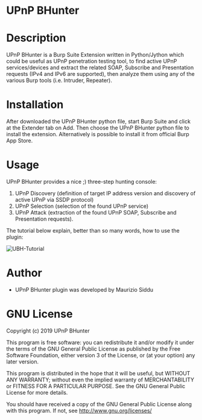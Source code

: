 UPnP BHunter
===================

# Description
UPnP BHunter is a Burp Suite Extension written in Python/Jython which could be useful as UPnP penetration testing tool, to find active UPnP services/devices and extract the related SOAP, Subscribe and Presentation requests (IPv4 and IPv6 are supported), then analyze them using any of the various Burp tools (i.e. Intruder, Repeater).


# Installation
After downloaded the UPnP BHunter python file, start Burp Suite and click at the Extender tab on Add. Then choose the UPnP BHunter python file to install the extension.
Alternatively is possible to install it from official Burp App Store.


# Usage
UPnP BHunter provides a nice ;) three-step hunting console: 
1. UPnP Discovery (definition of target IP address version and discovery of active UPnP via SSDP protocol)
2. UPnP Selection (selection of the found UPnP service) 
3. UPnP Attack (extraction of the found UPnP SOAP, Subscribe and Presentation requests). 

The tutorial below explain, better than so many words, how to use the plugin:

![UBH-Tutorial](ubh_tutorial_new.gif)


# Author
- UPnP BHunter plugin was developed by Maurizio Siddu


# GNU License
Copyright (c) 2019 UPnP BHunter

This program is free software: you can redistribute it and/or modify
it under the terms of the GNU General Public License as published by
the Free Software Foundation, either version 3 of the License, or
(at your option) any later version.

This program is distributed in the hope that it will be useful,
but WITHOUT ANY WARRANTY; without even the implied warranty of
MERCHANTABILITY or FITNESS FOR A PARTICULAR PURPOSE. See the
GNU General Public License for more details.

You should have received a copy of the GNU General Public License
along with this program.  If not, see <http://www.gnu.org/licenses/>

